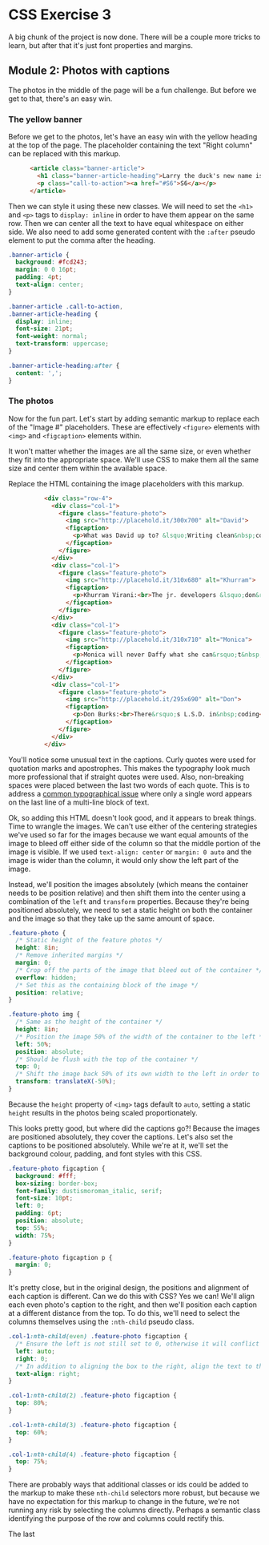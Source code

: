 # CSS Exercise 3

A big chunk of the project is now done. There will be a couple more tricks to learn, but after that it's just font properties and margins.

## Module 2: Photos with captions

The photos in the middle of the page will be a fun challenge. But before we get to that, there's an easy win.

### The yellow banner

Before we get to the photos, let's have an easy win with the yellow heading at the top of the page. The placeholder containing the text "Right column" can be replaced with this markup.

```html
      <article class="banner-article">
        <h1 class="banner-article-heading">Larry the duck's new name is causing a buzz</h1>
        <p class="call-to-action"><a href="#S6">S6</a></p>
      </article>
```

Then we can style it using these new classes. We will need to set the `<h1>` and `<p>` tags to `display: inline` in order to have them appear on the same row. Then we can center all the text to have equal whitespace on either side. We also need to add some generated content with the `:after` pseudo element to put the comma after the heading.

```css
.banner-article {
  background: #fcd243;
  margin: 0 0 16pt;
  padding: 4pt;
  text-align: center;
}

.banner-article .call-to-action,
.banner-article-heading {
  display: inline;
  font-size: 21pt;
  font-weight: normal;
  text-transform: uppercase;
}

.banner-article-heading:after {
  content: ',';
}
```

### The photos

Now for the fun part. Let's start by adding semantic markup to replace each of the "Image #" placeholders. These are effectively `<figure>` elements with `<img>` and `<figcaption>` elements within.

It won't matter whether the images are all the same size, or even whether they fit into the appropriate space. We'll use CSS to make them all the same size and center them within the available space.

Replace the HTML containing the image placeholders with this markup.

```html
          <div class="row-4">
            <div class="col-1">
              <figure class="feature-photo">
                <img src="http://placehold.it/300x700" alt="David">
                <figcaption>
                  <p>What was David up to? &lsquo;Writing clean&nbsp;code.&rsquo;</p>
                </figcaption>
              </figure>
            </div>
            <div class="col-1">
              <figure class="feature-photo">
                <img src="http://placehold.it/310x680" alt="Khurram">
                <figcaption>
                  <p>Khurram Virani:<br>The jr. developers &lsquo;don&rsquo;t feel&nbsp;fear&rsquo;</p>
                </figcaption>
              </figure>
            </div>
            <div class="col-1">
              <figure class="feature-photo">
                <img src="http://placehold.it/310x710" alt="Monica">
                <figcaption>
                  <p>Monica will never Daffy what she can&rsquo;t&nbsp;Duck</p>
                </figcaption>
              </figure>
            </div>
            <div class="col-1">
              <figure class="feature-photo">
                <img src="http://placehold.it/295x690" alt="Don">
                <figcaption>
                  <p>Don Burks:<br>There&rsquo;s L.S.D. in&nbsp;coding</p>
                </figcaption>
              </figure>
            </div>
          </div>
```

You'll notice some unusual text in the captions. Curly quotes were used for quotation marks and apostrophes. This makes the typography look much more professional that if straight quotes were used. Also, non-breaking spaces were placed between the last two words of each quote. This is to address a [common typographical issue](https://www.fonts.com/content/learning/fontology/level-2/text-typography/rags-widows-orphans) where only a single word appears on the last line of a multi-line block of text.

Ok, so adding this HTML doesn't look good, and it appears to break things. Time to wrangle the images. We can't use either of the centering strategies we've used so far for the images because we want equal amounts of the image to bleed off either side of the column so that the middle portion of the image is visible. If we used `text-align: center` or `margin: 0 auto` and the image is wider than the column, it would only show the left part of the image.

Instead, we'll position the images absolutely (which means the container needs to be position relative) and then shift them into the center using a combination of the `left` and `transform` properties. Because they're being positioned absolutely, we need to set a static height on both the container and the image so that they take up the same amount of space.

```css
.feature-photo {
  /* Static height of the feature photos */
  height: 8in;
  /* Remove inherited margins */
  margin: 0;
  /* Crop off the parts of the image that bleed out of the container */
  overflow: hidden;
  /* Set this as the containing block of the image */
  position: relative;
}

.feature-photo img {
  /* Same as the height of the container */
  height: 8in;
  /* Position the image 50% of the width of the container to the left */
  left: 50%;
  position: absolute;
  /* Should be flush with the top of the container */
  top: 0;
  /* Shift the image back 50% of its own width to the left in order to center it */
  transform: translateX(-50%);
}
```

Because the `height` property of `<img>` tags default to `auto`, setting a static `height` results in the photos being scaled proportionately.

This looks pretty good, but where did the captions go?! Because the images are positioned absolutely, they cover the captions. Let's also set the captions to be positioned absolutely. While we're at it, we'll set the background colour, padding, and font styles with this CSS.

```css
.feature-photo figcaption {
  background: #fff;
  box-sizing: border-box;
  font-family: dustismoroman_italic, serif;
  font-size: 10pt;
  left: 0;
  padding: 6pt;
  position: absolute;
  top: 55%;
  width: 75%;
}

.feature-photo figcaption p {
  margin: 0;
}
```

It's pretty close, but in the original design, the positions and alignment of each caption is different. Can we do this with CSS? Yes we can! We'll align each even photo's caption to the right, and then we'll position each caption at a different distance from the top. To do this, we'll need to select the columns themselves using the `:nth-child` pseudo class.

```css
.col-1:nth-child(even) .feature-photo figcaption {
  /* Ensure the left is not still set to 0, otherwise it will conflict with the width property */
  left: auto;
  right: 0;
  /* In addition to aligning the box to the right, align the text to the right as well */
  text-align: right;
}

.col-1:nth-child(2) .feature-photo figcaption {
  top: 80%;
}

.col-1:nth-child(3) .feature-photo figcaption {
  top: 60%;
}

.col-1:nth-child(4) .feature-photo figcaption {
  top: 75%;
}
```

There are probably ways that additional classes or ids could be added to the markup to make these `nth-child` selectors more robust, but because we have no expectation for this markup to change in the future, we're not running any risk by selecting the columns directly. Perhaps a semantic class identifying the purpose of the row and columns could rectify this.

The last 